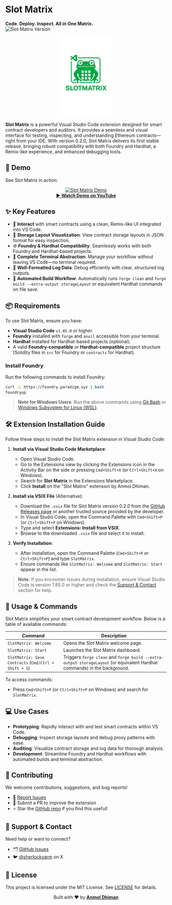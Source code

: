 # Slot Matrix

**Code. Deploy. Inspect. All in One Matrix.**
<br/>
![Slot Matrix Version](https://img.shields.io/badge/SlotMatrix-0.2.0-blue?logo=visualstudiocode&logoColor=white&style=flat)

<p align="center">
  <img src="./assets/slotmatrix-logo.png" alt="Slot Matrix Logo" height="250"/>
</p>

**Slot Matrix** is a powerful Visual Studio Code extension designed for smart contract developers and auditors. It provides a seamless and visual interface for testing, inspecting, and understanding Ethereum contracts—right from your IDE. With version 0.2.0, Slot Matrix delivers its first stable release, bringing robust compatibility with both Foundry and Hardhat, a Remix-like experience, and enhanced debugging tools.

## 🎥 Demo

See Slot Matrix in action:

<p align="center">
  <a href="https://www.youtube.com/watch?v=O_zq9p-o8wU" target="_blank">
    <img src="https://raw.githubusercontent.com/Anmol-Dhiman/SlotMatrix/refs/heads/feat/cleaning/assets/demo.gif" alt="Slot Matrix Demo" />
  </a>
  <br/>
  <strong><a href="https://www.youtube.com/watch?v=O_zq9p-o8wU" target="_blank">▶ Watch Demo on YouTube</a></strong>
</p>

## ✨ Key Features

- 🧪 **Interact** with smart contracts using a clean, Remix-like UI integrated into VS Code.
- 🧠 **Storage Layout Visualization**: View contract storage layouts in JSON format for easy inspection.
- ⚙️ **Foundry & Hardhat Compatibility**: Seamlessly works with both Foundry and Hardhat-based projects.
- 💾 **Complete Terminal Abstraction**: Manage your workflow without leaving VS Code—no terminal required.
- 📜 **Well-Formatted Log Data**: Debug efficiently with clear, structured log outputs.
- 🚀 **Automated Build Workflow**: Automatically runs `forge clean` and `forge build --extra-output storageLayout` or equivalent Hardhat commands on file save.

## 📦 Requirements

To use Slot Matrix, ensure you have:

- **Visual Studio Code** `v1.85.0` or higher.
- **Foundry** installed with `forge` and `anvil` accessible from your terminal.
- **Hardhat** installed for Hardhat-based projects (optional).
- A valid **Foundry-compatible** or **Hardhat-compatible** project structure (Solidity files in `src` for Foundry or `contracts` for Hardhat).

### Install Foundry

Run the following commands to install Foundry:

```bash
curl -L https://foundry.paradigm.xyz | bash
foundryup
```

> **Note for Windows Users**: Run the above commands using [Git Bash](https://gitforwindows.org/) or [Windows Subsystem for Linux (WSL)](https://learn.microsoft.com/en-us/windows/wsl/install).

## 🛠️ Extension Installation Guide

Follow these steps to install the Slot Matrix extension in Visual Studio Code:

1. **Install via Visual Studio Code Marketplace**:

   - Open Visual Studio Code.
   - Go to the Extensions view by clicking the Extensions icon in the Activity Bar on the side or pressing `Cmd+Shift+X` (or `Ctrl+Shift+X` on Windows).
   - Search for **Slot Matrix** in the Extensions Marketplace.
   - Click **Install** on the "Slot Matrix" extension by Anmol Dhiman.

2. **Install via VSIX File** (Alternative):

   - Download the `.vsix` file for Slot Matrix version 0.2.0 from the [GitHub Releases page](https://github.com/Anmol-Dhiman/SlotMatrix/releases) or another trusted source provided by the developer.
   - In Visual Studio Code, open the Command Palette with `Cmd+Shift+P` (or `Ctrl+Shift+P` on Windows).
   - Type and select **Extensions: Install from VSIX**.
   - Browse to the downloaded `.vsix` file and select it to install.

3. **Verify Installation**:
   - After installation, open the Command Palette (`Cmd+Shift+P` or `Ctrl+Shift+P`) and type `SlotMatrix`.
   - Ensure commands like `SlotMatrix: Welcome` and `SlotMatrix: Start` appear in the list.

> **Note**: If you encounter issues during installation, ensure Visual Studio Code is version 1.85.0 or higher and check the [Support & Contact](#support--contact) section for help.

## 🚀 Usage & Commands

Slot Matrix simplifies your smart contract development workflow. Below is a table of available commands:

| Command                                               | Description                                                                                                               |
| ----------------------------------------------------- | ------------------------------------------------------------------------------------------------------------------------- |
| `SlotMatrix: Welcome`                                 | Opens the Slot Matrix welcome page.                                                                                       |
| `SlotMatrix: Start`                                   | Launches the Slot Matrix dashboard.                                                                                       |
| `SlotMatrix: Save Contracts` (`Cmd/Ctrl + Shift + S`) | Triggers `forge clean` and `forge build --extra-output storageLayout` (or equivalent Hardhat commands) in the background. |

To access commands:

- Press `Cmd+Shift+P` (or `Ctrl+Shift+P` on Windows) and search for `SlotMatrix`.

## 💻 Use Cases

- **Prototyping**: Rapidly interact with and test smart contracts within VS Code.
- **Debugging**: Inspect storage layouts and debug proxy patterns with ease.
- **Auditing**: Visualize contract storage and log data for thorough analysis.
- **Development**: Streamline Foundry and Hardhat workflows with automated builds and terminal abstraction.

## 🙌 Contributing

We welcome contributions, suggestions, and bug reports!

- 🐞 [Report Issues](https://github.com/Anmol-Dhiman/SlotMatrix/issues)
- 🌱 Submit a PR to improve the extension
- ⭐ Star the [GitHub repo](https://github.com/Anmol-Dhiman/SlotMatrix) if you find this useful!

## 💬 Support & Contact

Need help or want to connect?

- 🗂 [GitHub Issues](https://github.com/Anmol-Dhiman/SlotMatrix/issues)
- 🐦 [@sherlockvarm](https://x.com/sherlockvarm) on X

## 📄 License

This project is licensed under the MIT License. See [LICENSE](./LICENSE) for details.

<p align="center">
  Built with ❤️ by <strong><a href="https://github.com/Anmol-Dhiman">Anmol Dhiman</a></strong>
</p>
